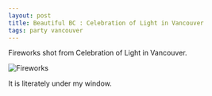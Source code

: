 ```yaml
---
layout: post
title: Beautiful BC : Celebration of Light in Vancouver
tags: party vancouver
---
```


Fireworks shot from Celebration of Light in Vancouver. 

![Fireworks](https://lh3.googleusercontent.com/F66NPlQ-VwgnxPpOMHIb-eUwYDVGgi4h96_2FXeaj2w=w1299-h974-no)

It is literately under my window.